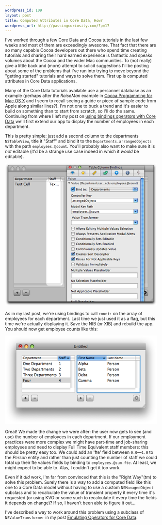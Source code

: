 ```yaml
--- 
wordpress_id: 109
layout: post
title: Computed Attributes in Core Data, How?
wordpress_url: http://passingcuriosity.com/?p=17
---
```

I've worked through a few Core Data and Cocoa tutorials in the last few weeks and most of them are exceedingly awesome. That fact that there are so many capable Cocoa developers out there who spend time creating tutorials and sharing their hard earned experience is fantastic and speaks volumes about the Cocoa and the wider Mac communities. To (not really) give a little back and (more) attempt to solicit suggestions I'll be posting about some of the problems that I've run into trying to move beyond the "getting started" tutorials and ways to solve them. First up is computed attributes in Core Data applications.

<!--more-->

Many of the Core Data tutorials available use a personnel database as an example (perhaps after the *RaiseMan* example in [Cocoa Programming for Mac OS
X](http://www.amazon.com/exec/obidos/ASIN/0321503619/thomsutt-20/ref=nosim) and I seem to recall seeing a guide or piece of sample code from Apple along similar lines?). I'm
not one to buck a trend and it's easier to build on something than to start from scratch, so I'll do the same. Continuing from where I left my post on [using bindings
operators with Core Data](/2008/binding-operators-with-core-data/) we'll first extend our app to display the number of employees in each department.

This is pretty simple: just add a second column to the departments `NSTableView`, title it "Staff" and bind it to the `Departments.arrangedObjects` with the path `employees.@count`. You'll probably also want to make sure it is *not* editable (it'd be a strange use case indeed in which it *would* be editable).

<img src="/files/files/2008/07/counting-department-employees-ib.png" alt="Adding department staff numbers" width="500" height="470" class="aligncenter size-full wp-image-27" />

As in my last post, we're using bindings to call `count:` on the array of employees for each department. Last time we just used it as a flag, but this time we're actually displaying it. Save the NIB (or XIB) and rebuild the app. You should now get employee counts like this:

<img src="/files/files/2008/07/counting-department-employees.png" alt="Counting department employees" width="500" height="291" class="aligncenter size-full wp-image-23" />

Great! We made the change we were after: the user now gets to see (and use) the number of employees in each department. If our employment practices were more complex we might have part-time and job-sharing employees and need to display Full Time Equivalent staff members: this should be pretty easy too. We could add an 'fte' field between `0.0`&mdash;`1.0` to the *Person* entity and rather than just counting the number of staff we could total up their fte values fields by binding to `employees.@sum.fte`. At least, we might expect to be able to. Alas, I couldn't get it too work.

Even if it *did* work, I'm far from convinced that this is the "Right Way"(tm) to solve this problem. Surely there is a way to add a computed field like this one to a Core Data model without having to use a custom `NSManagedObject` subclass and to recalculate the value of transient property it every time it's requested (or using KVO or some such to recalculate it every time the fields it depends on change)? If so, I haven't been able to figure it out...

I've described a way to work around this problem using a subclass of `NSValueTransformer` in my post [Emulating Operators for Core
Data](/2008/emulating-operators-for-core-data/).
